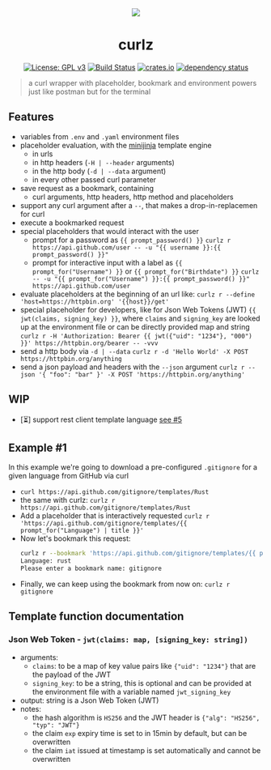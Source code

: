 <div align="center">
 <img src="https://github.com/curlz-rs/curlz/blob/main/resources/demo.gif?raw=true">
 <h1><strong>curlz</strong></h1>

[![License: GPL v3](https://img.shields.io/badge/License-GPLv3-blue.svg)](https://www.gnu.org/licenses/gpl-3.0)
[![Build Status](https://github.com/curlz-rs/curlz/workflows/Build/badge.svg)](https://github.com/curlz-rs/curlz/actions?query=branch%3Amain+workflow%3ABuild+)
[![crates.io](https://img.shields.io/crates/v/curlz.svg)](https://crates.io/crates/curlz)
[![dependency status](https://deps.rs/repo/github/curlz-rs/curlz/status.svg)](https://deps.rs/repo/github/curlz-rs/curlz)

</div>

> a curl wrapper with placeholder, bookmark and environment powers just like postman but for the terminal
 
## Features

- variables from `.env` and `.yaml` environment files
- ️placeholder evaluation, with the [minijinja](https://docs.rs/minijinja/latest/minijinja/) template engine
  - in urls
  - in http headers (`-H | --header` arguments)
  - in the http body (`-d | --data` argument)
  - in every other passed curl parameter
- save request as a bookmark, containing
  - curl arguments, http headers, http method and placeholders
- support any curl argument after a `--`, that makes a drop-in-replacemen for curl
- execute a bookmarked request
- special placeholders that would interact with the user
  - prompt for a password as `{{ prompt_password() }}` 
  `curlz r https://api.github.com/user -- -u "{{ username }}:{{ prompt_password() }}"`
  - prompt for interactive input with a label as `{{ prompt_for("Username") }}` or `{{ prompt_for("Birthdate") }}`
  `curlz -- -u "{{ prompt_for("Username") }}:{{ prompt_password() }}" https://api.github.com/user`
- ️evaluate placeholders at the beginning of an url like:
`curlz r --define 'host=https://httpbin.org' '{{host}}/get'`
- ️special placeholder for developers, like for Json Web Tokens (JWT)
`{{ jwt(claims, signing_key) }}`, where `claims` and `signing_key` are looked up at the environment file or can be directly provided map and string
`curlz r -H 'Authorization: Bearer {{ jwt({"uid": "1234"}, "000") }}' https://httpbin.org/bearer -- -vvv`
- send a http body via `-d | --data` 
`curlz r -d 'Hello World' -X POST https://httpbin.org/anything`
- send a json payload and headers with the `--json` argument
`curlz r --json '{ "foo": "bar" }' -X POST 'https://httpbin.org/anything'`

## WIP
- [⏳] support rest client template language [see #5](https://github.com/curlz-rs/curlz/issues/5)

## Example #1

In this example we're going to download a pre-configured `.gitignore` for a given language from GitHub via curl

- `curl https://api.github.com/gitignore/templates/Rust`
- the same with curlz: `curlz r https://api.github.com/gitignore/templates/Rust`
- Add a placeholder that is interactively requested 
  `curlz r 'https://api.github.com/gitignore/templates/{{ prompt_for("Language") | title }}'`
- Now let's bookmark this request:
  ```sh
  curlz r --bookmark 'https://api.github.com/gitignore/templates/{{ prompt_for("Language") | title }}'
  Language: rust
  Please enter a bookmark name: gitignore
  ```
- Finally, we can keep using the bookmark from now on: `curlz r gitignore`

## Template function documentation

### Json Web Token - `jwt(claims: map, [signing_key: string])`
- arguments:
  - `claims`: to be a map of key value pairs like `{"uid": "1234"}` that are the payload of the JWT
  - `signing_key`: to be a string, this is optional and can be provided at the environment file with a variable named `jwt_signing_key`
- output: string is a Json Web Token (JWT)
- notes: 
  - the hash algorithm is `HS256` and the JWT header is `{"alg": "HS256", "typ": "JWT"}`
  - the claim `exp` expiry time is set to in 15min by default, but can be overwritten
  - the claim `iat` issued at timestamp is set automatically and cannot be overwritten
